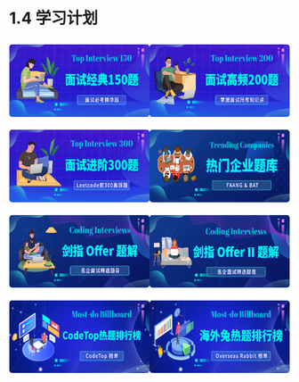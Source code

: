 # 1.4 学习计划

<html>
<div class="plan-box">
  <a href="./top_150_list.html">
    <img class="plan nozoom" src="../../../../assets/image/home-2.png" alt="top150"/>
  </a>
  <a href="./top_200_list.html">
    <img class="plan nozoom" src="../../../../assets/image/home-1.png" alt="top200"/>
  </a>
</div>
<div class="plan-box">
  <a href="./top_300_list.html">
    <img class="plan nozoom" src="../../../../assets/image/home-5.png" alt="top_300"/>
  </a>
  <a href="./company_list.html">
    <img class="plan nozoom" src="../../../../assets/image/home-6.png" alt="company"/>
  </a>
</div>
<div class="plan-box">
  <a href="./offer_list.html">
    <img class="plan nozoom" src="../../../../assets/image/home-7.png" alt="offer"/>
  </a>
  <a href="./offer2_list.html">
    <img class="plan nozoom" src="../../../../assets/image/home-8.png" alt="offer2"/>
  </a>
</div>
<div class="plan-box">
  <a href="./codetop_list.html">
    <img class="plan nozoom" src="../../../../assets/image/home-3.png" alt="codetop"/>
  </a>
  <a href="./rabbit_list.html">
    <img class="plan nozoom" src="../../../../assets/image/home-4.png" alt="rabbit"/>
  </a>
</div>

<style>
.plan-box {
    margin: 0;
    display: flex;
    align-items: center;
    justify-content: space-evenly;
}
.plan {
    margin: 10px 0;
    border-radius: 5px;
    height: 130px;

}
</style>
</html>

